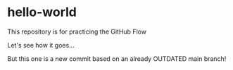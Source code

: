 # hello-world
This repository is for practicing the GitHub Flow

Let's see how it goes...

But this one is a new commit based on an already OUTDATED main branch!
